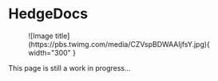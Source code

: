 # HedgeDocs

<figure markdown>
  ![Image title](https://pbs.twimg.com/media/CZVspBDWAAIjfsY.jpg){ width="300" }
</figure>

This page is still a work in progress...
